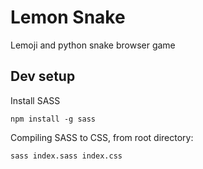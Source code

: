 # Lemon Snake

Lemoji and python snake browser game

## Dev setup

Install SASS

```
npm install -g sass
```

Compiling SASS to CSS, from root directory:

```
sass index.sass index.css
```